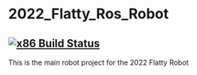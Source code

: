# 2022_Flatty_Ros_Robot
[![x86 Build Status](https://github.com/frcteam195/2022_Flatty_Ros_Robot/actions/workflows/main.yml/badge.svg)](https://github.com/frcteam195/2022_Flatty_Ros_Robot/actions/workflows/main.yml)
---
This is the main robot project for the 2022 Flatty Robot
